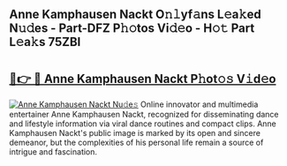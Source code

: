## Anne Kamphausen Nackt O𝚗𝚕yf𝚊ns L𝚎a𝚔ed N𝚞𝚍es - Part-DFZ P𝚑𝚘tos Vi𝚍𝚎o - H𝚘𝚝 Part L𝚎a𝚔s 75ZBI

# <h2><a href="http://kfa05f.oniu.top/?m=Anne+Kamphausen+Nackt">🔗👉 🔴 Anne Kamphausen Nackt P𝚑ot𝚘𝚜 V𝚒d𝚎o</a></h2>

[![Anne Kamphausen Nackt Nu𝚍e𝚜](https://i.imgur.com/0qMVB7G.gif)](http://kfa05f.oniu.top/?m=Anne+Kamphausen+Nackt)
Online innovator and multimedia entertainer Anne Kamphausen Nackt, recognized for disseminating dance and lifestyle information via viral dance routines and compact clips. Anne Kamphausen Nackt's public image is marked by its open and sincere demeanor, but the complexities of his personal life remain a source of intrigue and fascination.  
